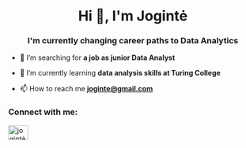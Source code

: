 <h1 align="center">Hi 👋, I'm Jogintė</h1>
<h3 align="center">I'm currently changing career paths to Data Analytics</h3>

- 🔭 I’m searching for **a job as junior Data Analyst**

- 🌱 I’m currently learning **data analysis skills at Turing College**

- 📫 How to reach me **joginte@gmail.com**

<h3 align="left">Connect with me:</h3>
<p align="left">
<a href="https://linkedin.com/in/jogintė-saulė-anužytė-2137b6254" target="blank"><img align="center" src="https://raw.githubusercontent.com/rahuldkjain/github-profile-readme-generator/master/src/images/icons/Social/linked-in-alt.svg" alt="jogintė-saulė-anužytė-2137b6254" height="30" width="40" /></a>
</p>


